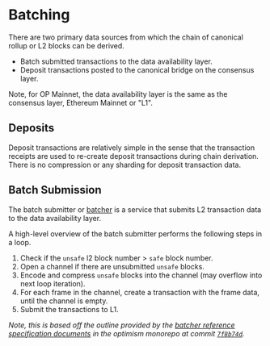 # Batching

There are two primary data sources from which the chain of canonical
rollup or L2 blocks can be derived.

- Batch submitted transactions to the data availability layer.
- Deposit transactions posted to the canonical bridge on the
consensus layer.

Note, for OP Mainnet, the data availability layer is the same as the
consensus layer, Ethereum Mainnet or "L1".

## Deposits

Deposit transactions are relatively simple in the sense that the
transaction receipts are used to re-create deposit transactions
during chain derivation. There is no compression or any sharding
for deposit transaction data.

## Batch Submission

The batch submitter or [batcher][b] is a service that submits L2
transaction data to the data availability layer.

A high-level overview of the batch submitter performs the following
steps in a loop.

1. Check if the `unsafe` l2 block number > `safe` block number.
2. Open a channel if there are unsubmitted `unsafe` blocks.
3. Encode and compress `unsafe` blocks into the channel (may overflow into next loop iteration).
4. For each frame in the channel, create a transaction with the frame data, until the channel is empty.
5. Submit the transactions to L1.

_Note, this is based off the outline provided by the
[batcher reference specification documents][brsd] in the
optimism monorepo at commit [`7f8b74d`][7f8b74d]._





<!-- Intradoc and Hyper Links -->

[b]: https://github.com/ethereum-optimism/optimism/tree/develop/op-batcher
[brsd]: https://github.com/ethereum-optimism/optimism/blob/develop/specs/batcher.md?plain=1
[7f8b74d]: https://github.com/ethereum-optimism/optimism/commit/7f8b74de271069f16f7553c8e3f698e7ba61505a
